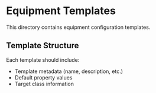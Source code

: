 # Equipment Templates

This directory contains equipment configuration templates.

## Template Structure

Each template should include:
- Template metadata (name, description, etc.)
- Default property values
- Target class information

